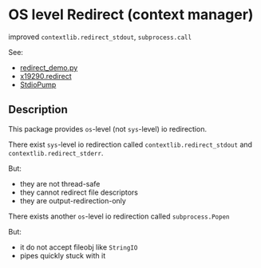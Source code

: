 # OS level Redirect (context manager)

improved `contextlib.redirect_stdout`, `subprocess.call`

See:
- [redirect_demo.py](x19290/redirect/redirect_demo.py)
- [x19290.redirect](x19290/redirect/redirect.py)
- [StdioPump](x19290/redirect/iopump.py)

## Description

This package provides `os`-level (not `sys`-level) io redirection.

There exist `sys`-level io redirection called
`contextlib.redirect_stdout` and `contextlib.redirect_stderr`.

But:
- they are not thread-safe
- they cannot redirect file descriptors
- they are output-redirection-only

There exists another `os`-level io redirection called `subprocess.Popen`

But:
- it do not accept fileobj like `StringIO`
- pipes quickly stuck with it
